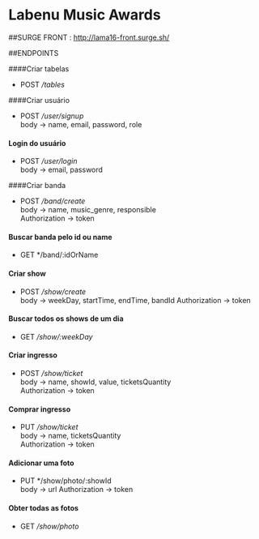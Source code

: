 # Labenu Music Awards

##SURGE FRONT : http://lama16-front.surge.sh/

##ENDPOINTS

####Criar tabelas
* POST */tables*

####Criar usuário
*  POST */user/signup* <br>
body -> name, email, password, role

#### Login do usuário
* POST */user/login* <br>
  body -> email, password

####Criar banda
* POST */band/create* <br>
  body -> name, music_genre, responsible <br>
  Authorization -> token

#### Buscar banda pelo id ou name
* GET */band/:idOrName

#### Criar show
* POST */show/create* <br>
  body -> weekDay, startTime, endTime, bandId
  Authorization -> token

#### Buscar todos os shows de um dia
* GET */show/:weekDay*

#### Criar ingresso
* POST */show/ticket* <br>
	body -> name, showId, value, ticketsQuantity <br>
  Authorization -> token

#### Comprar ingresso
* PUT */show/ticket* <br>
	body -> name, ticketsQuantity <br>
  Authorization -> token

#### Adicionar uma foto
* PUT */show/photo/:showId <br>
	body -> url
  Authorization -> token

#### Obter todas as fotos
* GET */show/photo* <br>
	
